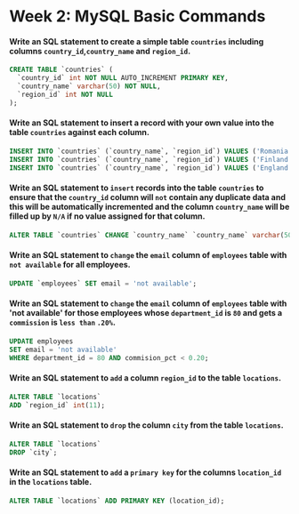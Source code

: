 # Week 2: MySQL Basic Commands

#### Write an SQL statement to create a simple table `countries` including columns `country_id`,`country_name` and `region_id`.

```sql
CREATE TABLE `countries` (
  `country_id` int NOT NULL AUTO_INCREMENT PRIMARY KEY,
  `country_name` varchar(50) NOT NULL,
  `region_id` int NOT NULL
);
```

#### Write an SQL statement to insert a record with your own value into the table `countries` against each column.

```sql
INSERT INTO `countries` (`country_name`, `region_id`) VALUES ('Romania', '3');
INSERT INTO `countries` (`country_name`, `region_id`) VALUES ('Finland', '10');
INSERT INTO `countries` (`country_name`, `region_id`) VALUES ('England', '11');
```

#### Write an SQL statement to `insert` records into the table `countries` to ensure that the `country_id` column will `not` contain any duplicate data and this will be automatically incremented and the column `country_name` will be filled up by `N/A` if no value assigned for that column.

```sql
ALTER TABLE `countries` CHANGE `country_name` `country_name` varchar(50) NULL DEFAULT 'N/A' AFTER `country_id`;
```

#### Write an SQL statement to `change` the `email` column of `employees` table with `not available` for all employees.

```sql
UPDATE `employees` SET email = 'not available';
```

#### Write an SQL statement to `change` the `email` column of `employees` table with 'not available' for those employees whose `department_id` is `80` and gets a `commission` is `less than` `.20%`.

```sql
UPDATE employees
SET email = 'not available'
WHERE department_id = 80 AND commision_pct < 0.20;
```

#### Write an SQL statement to `add` a column `region_id` to the table `locations`.

```sql
ALTER TABLE `locations`
ADD `region_id` int(11);
```

#### Write an SQL statement to `drop` the column `city` from the table `locations`.

```sql
ALTER TABLE `locations`
DROP `city`;
```

#### Write an SQL statement to `add` a `primary key` for the columns `location_id` in the `locations` table.

```sql
ALTER TABLE `locations` ADD PRIMARY KEY (location_id);
```